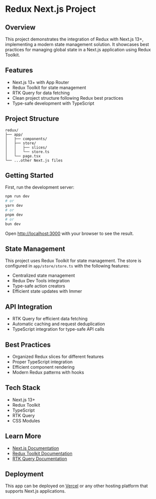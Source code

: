 # Redux Next.js Project

## Overview
This project demonstrates the integration of Redux with Next.js 13+, implementing a modern state management solution. It showcases best practices for managing global state in a Next.js application using Redux Toolkit.

## Features
- Next.js 13+ with App Router
- Redux Toolkit for state management
- RTK Query for data fetching
- Clean project structure following Redux best practices
- Type-safe development with TypeScript

## Project Structure
```
redux/
├── app/
│   ├── components/
│   ├── store/
│   │   ├── slices/
│   │   └── store.ts
│   └── page.tsx
└── ...other Next.js files
```

## Getting Started

First, run the development server:

```bash
npm run dev
# or
yarn dev
# or
pnpm dev
# or
bun dev
```

Open [http://localhost:3000](http://localhost:3000) with your browser to see the result.

## State Management
This project uses Redux Toolkit for state management. The store is configured in `app/store/store.ts` with the following features:
- Centralized state management
- Redux Dev Tools integration
- Type-safe action creators
- Efficient state updates with Immer

## API Integration
- RTK Query for efficient data fetching
- Automatic caching and request deduplication
- TypeScript integration for type-safe API calls

## Best Practices
- Organized Redux slices for different features
- Proper TypeScript integration
- Efficient component rendering
- Modern Redux patterns with hooks

## Tech Stack
- Next.js 13+
- Redux Toolkit
- TypeScript
- RTK Query
- CSS Modules

## Learn More
- [Next.js Documentation](https://nextjs.org/docs)
- [Redux Toolkit Documentation](https://redux-toolkit.js.org/)
- [RTK Query Documentation](https://redux-toolkit.js.org/rtk-query/overview)

## Deployment
This app can be deployed on [Vercel](https://vercel.com/) or any other hosting platform that supports Next.js applications.
